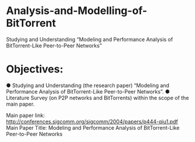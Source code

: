 # Analysis-and-Modelling-of-BitTorrent
Studying and Understanding “​Modeling and Performance Analysis of BitTorrent-Like Peer-to-Peer Networks​”

# Objectives:
● Studying and Understanding (the research paper) “​Modeling and Performance
Analysis of BitTorrent-Like Peer-to-Peer Networks​”.
● Literature Survey (on P2P networks and BitTorrents) within the scope of the main
paper.

Main paper link: ​http://conferences.sigcomm.org/sigcomm/2004/papers/p444-qiu1.pdf 
Main Paper Title: ​Modeling and Performance Analysis of BitTorrent-Like Peer-to-Peer Networks

